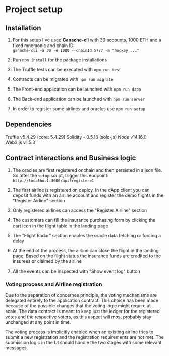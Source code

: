 # Project setup

## Installation

1. For this setup I've used **Ganache-cli** with 30 accounts, 1000 ETH and a fixed mnemonic and chain ID: \
`ganache-cli -a 30 -e 1000 --chainId 5777 -m "hockey ..."`

2. Run `npm install` for the package installations

3. The Truffle tests can be executed with `npm run test`

4. Contracts can be migrated with `npm run migrate`

5. The Front-end application can be launched with `npm run dapp`

6. The Back-end application can be launched with `npm run server`

7. In order to register some airlines and oracles use `npm run setup`

## Dependencies

Truffle v5.4.29 (core: 5.4.29)
Solidity - 0.5.16 (solc-js)
Node v14.16.0
Web3.js v1.5.3

## Contract interactions and Business logic

1. The oracles are first registered onchain and then persisted in a json file. 
So after the `setup` script, trigger this endpoint:
`http://localhost:3000/api?register=1`

2. The first airline is registered on deploy. In the dApp client you can deposit 
funds with an airline account and register the demo flights in the "Register Airline" section

3. Only registered airlines can access the "Register Airline" section

4. The customers can fill the insurance purchasing form by clicking the cart icon 
in the flight table in the landing page

5. The "Flight Radar" section enables the oracle data fetching or forcing a delay

6. At the end of the process, the airline can close the flight in the landing page.
Based on the flight status the insurance funds are credited to the insurees or 
claimed by the airline

7. All the events can be inspected with "Show event log" button

### Voting process and Airline registration

Due to the separation of concernes principle, the voting mechanisms are delegated 
entirely to the application contract. This choice has been made because of the possible
changes that the voting logic might require at scale. The data contract is meant to keep 
just the ledger for the registered votes and the respective voters, as this aspect will most 
probably stay unchanged at any point in time.

The voting process is implicitly enabled when an existing airline tries to submit a new
registration and the registration requirements are not met. The submission logic in the UI
should handle the two stages with some relevant messages.  


